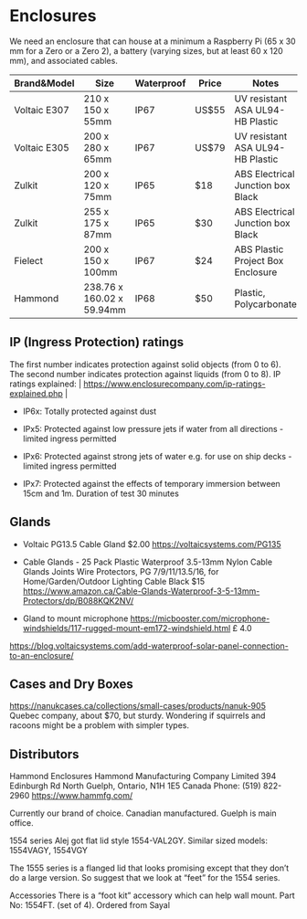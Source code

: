 # Enclosures


We need an enclosure that can house at a minimum a Raspberry Pi (65 x 30 mm for a Zero or a Zero 2), a battery (varying sizes, but at least 60 x 120 mm),
 and associated cables.



| Brand&Model   | Size             | Waterproof | Price | Notes | URL |
|---------------|------------------|------------|-------|-------|-----|
| Voltaic E307  |210 x 150 x 55mm  |  IP67      | US$55 | UV resistant ASA UL94-HB Plastic |https://voltaicsystems.com/medium-solar-ready-enclosure/ |
| Voltaic E305  |200 x 280 x 65mm  |  IP67      | US$79 | UV resistant ASA UL94-HB Plastic |https://voltaicsystems.com/large-solar-ready-enclosure/ |
| Zulkit        | 200 x 120 x 75mm | IP65       | $18   | ABS Electrical Junction box Black | https://www.amazon.ca/Zulkit-Waterproof-Electronic-Enclosure-100x68x50mm/dp/B07RT6NWTR/|
| Zulkit        | 255 x 175 x 87mm | IP65       | $30   | ABS Electrical Junction box Black | https://www.amazon.ca/Zulkit-Waterproof-Electronic-Enclosure-100x68x50mm/dp/B07RT6NWTR/|
| Fielect | 200 x 150 x 100mm |  IP67 | $24 | ABS Plastic Project Box Enclosure | https://www.amazon.ca/Fielect-Waterproof-Electronic-Enclosure-200x150x100mm/dp/B07ZLMCK6C/|
| Hammond | 238.76 x 160.02 x 59.94mm |  IP68 | $50 | Plastic, Polycarbonate | https://www.digikey.ca/en/products/detail/hammond-manufacturing/1554VAL2GY/13165456|


## IP  (Ingress Protection) ratings

The first number indicates protection against solid objects (from 0 to 6).
The second number indicates protection against liquids (from 0 to 8).
IP ratings explained: | https://www.enclosurecompany.com/ip-ratings-explained.php |

- IP6x: Totally protected against dust

- IPx5: Protected against low pressure jets if water from all directions - limited ingress permitted
- IPx6: Protected against strong jets of water e.g. for use on ship decks - limited ingress permitted
- IPx7: Protected against the effects of temporary immersion between 15cm and 1m. Duration of test 30 minutes

 

## Glands


- Voltaic PG13.5 Cable Gland $2.00 https://voltaicsystems.com/PG135

- Cable Glands - 25 Pack Plastic Waterproof 3.5-13mm Nylon Cable Glands Joints Wire Protectors, PG 7/9/11/13.5/16, for Home/Garden/Outdoor Lighting Cable Black 
$15 
https://www.amazon.ca/Cable-Glands-Waterproof-3-5-13mm-Protectors/dp/B088KQK2NV/

- Gland to mount microphone https://micbooster.com/microphone-windshields/117-rugged-mount-em172-windshield.html £ 4.0

https://blog.voltaicsystems.com/add-waterproof-solar-panel-connection-to-an-enclosure/


## Cases and Dry Boxes

https://nanukcases.ca/collections/small-cases/products/nanuk-905
Quebec company, about $70, but sturdy. Wondering if squirrels and racoons might be a problem with simpler types.

## Distributors

Hammond Enclosures
Hammond Manufacturing Company Limited
394 Edinburgh Rd North
Guelph, Ontario, N1H 1E5 
Canada
Phone: (519) 822-2960
https://www.hammfg.com/

Currently our brand of choice. Canadian manufactured. Guelph is main office.

1554 series
Alej  got flat lid style 1554-VAL2GY. Similar sized models: 1554VAGY, 1554VGY

The 1555 series is a flanged lid that looks promising except that they don’t do a large version. So suggest that we look at “feet” for the 1554 series.

Accessories
There is a “foot kit” accessory which can help wall mount. 
Part No: 1554FT. (set of 4). Ordered from Sayal

 
